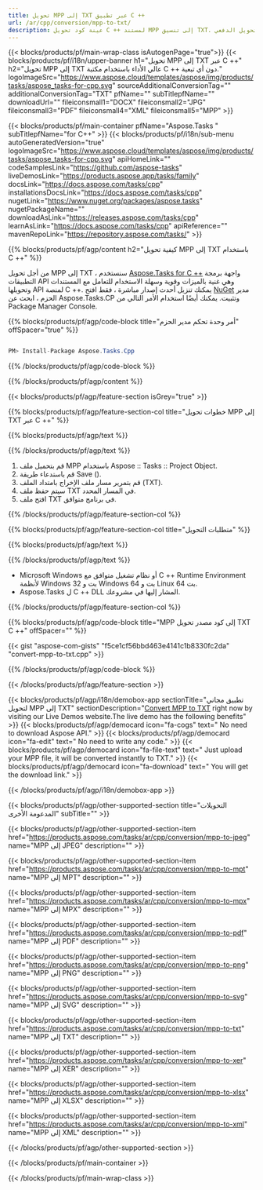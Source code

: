 ```yaml
---
title: تحويل MPP إلى TXT عبر تطبيق C ++ 
url: /ar/cpp/conversion/mpp-to-txt/ 
description: عينة كود تحويل C ++ لمستند MPP إلى تنسيق TXT. استخدم رمز المثال للتحويل الدفعي MPP إلى TXT داخل أي تطبيق C ++.
---
```


{{< blocks/products/pf/main-wrap-class isAutogenPage="true">}}
{{< blocks/products/pf/i18n/upper-banner h1="تحويل MPP إلى TXT عبر C ++" h2="تحويل MPP إلى TXT عالي الأداء باستخدام مكتبة C ++ دون أي تبعية." logoImageSrc="https://www.aspose.cloud/templates/aspose/img/products/tasks/aspose_tasks-for-cpp.svg" sourceAdditionalConversionTag="" additionalConversionTag="TXT" pfName="" subTitlepfName="" downloadUrl="" fileiconsmall1="DOCX" fileiconsmall2="JPG" fileiconsmall3="PDF" fileiconsmall4="XML" fileiconsmall5="MPP" >}}

{{< blocks/products/pf/main-container pfName="Aspose.Tasks " subTitlepfName="for C++" >}}
{{< blocks/products/pf/i18n/sub-menu autoGeneratedVersion="true" logoImageSrc="https://www.aspose.cloud/templates/aspose/img/products/tasks/aspose_tasks-for-cpp.svg" apiHomeLink="" codeSamplesLink="https://github.com/aspose-tasks" liveDemosLink="https://products.aspose.app/tasks/family" docsLink="https://docs.aspose.com/tasks/cpp" installationsDocsLink="https://docs.aspose.com/tasks/cpp" nugetLink="https://www.nuget.org/packages/aspose.tasks" nugetPackageName="" downloadAsLink="https://releases.aspose.com/tasks/cpp" learnAsLink="https://docs.aspose.com/tasks/cpp" apiReference="" mavenRepoLink="https://repository.aspose.com/tasks/" >}}

{{% blocks/products/pf/agp/content h2="كيفية تحويل MPP إلى TXT باستخدام C ++" %}}

 من أجل تحويل MPP إلى TXT ، سنستخدم
 [Aspose.Tasks for C ++](https://products.aspose.com/tasks/cpp)
 واجهة برمجة التطبيقات API وهي غنية بالميزات وقوية وسهلة الاستخدام للتعامل مع المستندات وتحويلها API لمنصة C ++. يمكنك تنزيل أحدث إصدار مباشرة ، فقط افتح
 [NuGet](https://www.nuget.org/packages/aspose.tasks)
 مدير الحزم ، ابحث عن
 Aspose.Tasks.CP
 وتثبيت. يمكنك أيضًا استخدام الأمر التالي من Package Manager Console.

{{% blocks/products/pf/agp/code-block title="أمر وحدة تحكم مدير الحزم" offSpacer="true" %}}

```cs

PM> Install-Package Aspose.Tasks.Cpp

```

{{% /blocks/products/pf/agp/code-block %}}

{{% /blocks/products/pf/agp/content %}}

{{< blocks/products/pf/agp/feature-section isGrey="true" >}}

{{% blocks/products/pf/agp/feature-section-col title="خطوات تحويل MPP إلى TXT عبر C ++" %}}

{{% blocks/products/pf/agp/text %}}


{{% /blocks/products/pf/agp/text %}}

1. قم بتحميل ملف MPP باستخدام Aspose :: Tasks :: Project Object.
1. قم باستدعاء طريقة Save ().
1. قم بتمرير مسار ملف الإخراج بامتداد الملف (TXT).
1. سيتم حفظ ملف TXT في المسار المحدد.
1. افتح ملف TXT في برنامج متوافق.

{{% /blocks/products/pf/agp/feature-section-col %}}

{{% blocks/products/pf/agp/feature-section-col title="متطلبات التحويل" %}}

{{% blocks/products/pf/agp/text %}}


{{% /blocks/products/pf/agp/text %}}

- Microsoft Windows أو نظام تشغيل متوافق مع C ++ Runtime Environment لأنظمة Windows 32 بت و Windows 64 بت و Linux 64 بت.
- Aspose.Tasks ل C ++ DLL المشار إليها في مشروعك.

{{% /blocks/products/pf/agp/feature-section-col %}}

{{% blocks/products/pf/agp/code-block title="MPP إلى كود مصدر تحويل TXT C ++" offSpacer="" %}}

{{< gist "aspose-com-gists" "f5ce1cf56bbd463e4141c1b8330fc2da" "convert-mpp-to-txt.cpp" >}}

{{% /blocks/products/pf/agp/code-block %}}

{{< /blocks/products/pf/agp/feature-section >}}

<!-- aboutfile Starts -->

{{< blocks/products/pf/agp/i18n/demobox-app sectionTitle="تطبيق مجاني لتحويل MPP إلى TXT" sectionDescription="[Convert MPP to TXT](https://products.aspose.app/tasks/conversion/mpp-to-txt) right now by visiting our Live Demos website.The live demo has the following benefits" >}}
        {{< blocks/products/pf/agp/democard icon="fa-cogs" text=" No need to download Aspose API." >}}
        {{< blocks/products/pf/agp/democard icon="fa-edit" text=" No need to write any code." >}}
        {{< blocks/products/pf/agp/democard icon="fa-file-text" text=" Just upload your MPP file, it will be converted instantly to TXT." >}}
        {{< blocks/products/pf/agp/democard icon="fa-download" text=" You will get the download link." >}}

{{< /blocks/products/pf/agp/i18n/demobox-app >}}

<!-- aboutfile Ends -->

{{< blocks/products/pf/agp/other-supported-section title="التحويلات المدعومة الأخرى" subTitle="" >}}

{{< blocks/products/pf/agp/other-supported-section-item href="https://products.aspose.com/tasks/ar/cpp/conversion/mpp-to-jpeg" name="MPP إلى JPEG" description="" >}}

{{< blocks/products/pf/agp/other-supported-section-item href="https://products.aspose.com/tasks/ar/cpp/conversion/mpp-to-mpt" name="MPP إلى MPT" description="" >}}

{{< blocks/products/pf/agp/other-supported-section-item href="https://products.aspose.com/tasks/ar/cpp/conversion/mpp-to-mpx" name="MPP إلى MPX" description="" >}}

{{< blocks/products/pf/agp/other-supported-section-item href="https://products.aspose.com/tasks/ar/cpp/conversion/mpp-to-pdf" name="MPP إلى PDF" description="" >}}

{{< blocks/products/pf/agp/other-supported-section-item href="https://products.aspose.com/tasks/ar/cpp/conversion/mpp-to-png" name="MPP إلى PNG" description="" >}}

{{< blocks/products/pf/agp/other-supported-section-item href="https://products.aspose.com/tasks/ar/cpp/conversion/mpp-to-svg" name="MPP إلى SVG" description="" >}}

{{< blocks/products/pf/agp/other-supported-section-item href="https://products.aspose.com/tasks/ar/cpp/conversion/mpp-to-txt" name="MPP إلى TXT" description="" >}}

{{< blocks/products/pf/agp/other-supported-section-item href="https://products.aspose.com/tasks/ar/cpp/conversion/mpp-to-xer" name="MPP إلى XER" description="" >}}

{{< blocks/products/pf/agp/other-supported-section-item href="https://products.aspose.com/tasks/ar/cpp/conversion/mpp-to-xlsx" name="MPP إلى XLSX" description="" >}}

{{< blocks/products/pf/agp/other-supported-section-item href="https://products.aspose.com/tasks/ar/cpp/conversion/mpp-to-xml" name="MPP إلى XML" description="" >}}



{{< /blocks/products/pf/agp/other-supported-section >}}

{{< /blocks/products/pf/main-container >}}
    
{{< /blocks/products/pf/main-wrap-class >}}